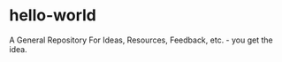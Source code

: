 hello-world
===========

A General Repository For Ideas, Resources, Feedback, etc. - you get the idea. 
